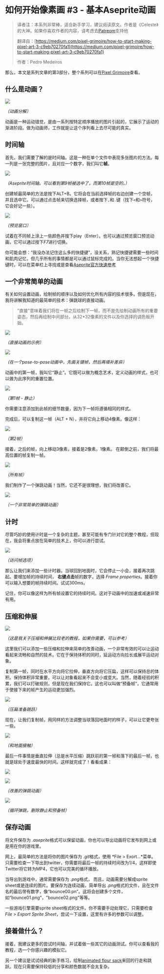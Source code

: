 # 如何开始像素画 #3 - 基本Aseprite动画

> 译者注：本系列非常棒，适合新手学习，建议阅读原文。作者是《Celeste》的大神。如果你喜欢作者的内容，请考虑去[Patreom](https://www.patreon.com/saint11)支持他
>
> 翻译自：[https://medium.com/pixel-grimoire/how-to-start-making-pixel-art-3-c9eb70270fa1](https://medium.com/pixel-grimoire/how-to-start-making-pixel-art-3-c9eb70270fa1)
>
> 作者：Pedro Medeiros

那么，本文是系列文章的第3部分，整个系列可以在[Pixel Grimoire](https://medium.com/pixel-grimoire/intro/home)查看。

## 什么是动画？

![](https://raw.githubusercontent.com/yuiitsu/image_lib/master/0cc2035f-fca2-4e0f-8348-03d52ad5a6d6.gif)

 *（动画分解）* 

动画是一种运动错觉，是由一系列按特定顺序播放的图片引起的，它展示了运动的渐进阶段。做为动画师，工作就是让这个序列看上去尽可能的真实。

## 时间轴

首先，我们需要了解的是时间轴。这是一种在单个文件中表现多张图片的方法。每一列是一张完整的图片，且对应一个数字，我们叫它**帧**。

![](https://raw.githubusercontent.com/yuiitsu/image_lib/master/c6318af7-54fd-4efb-9d38-098e46c0ebe9.png)

 *（Aseprite时间轴。可以看到第9帧被选中了，而第10帧是空的。）* 

创建帧最简单的方法是按下ALT+B。它将会在当前选择帧的右边创建一个空帧，并且选中它。可以通过点击帧来切换选择帧，或者按下`,`和`.`键（找下`<`和`>`符号，它会好记一些）。

![](https://raw.githubusercontent.com/yuiitsu/image_lib/master/cde5750d-4b21-4e02-ba52-6b7d6c10033a.png)

 *（预览窗口）* 

试着在不同帧上涂上一些颜色并按下play（Enter）。也可以通过预览窗口预览动画，它可以通过按下*F7*进行切换。

你可能会想：“我没办法记住这么多的快捷键”，没关系，熟记快捷键需要一些时间和肌肉记忆，但几乎所有的事情都是可以通过鼠标完成的。当你无法想起一个快捷键时，可以在菜单栏上寻找或是查看[Aseprite官方快速参考](https://www.aseprite.org/quickref/)

## 一个非常简单的动画

有关如何设置动画，绘制帧的顺序以及如何优化所有内容的技术很多。但是现在，我将讲解我知道的最简单的技术：弹跳球的直接动画。

> "直接"意味着我们将在一帧之后绘制下一帧，而不是先绘制动画所有的重要姿态，然后再绘制中间部分。从32*32像素的文件以及你选择的调色板开始。

![](https://raw.githubusercontent.com/yuiitsu/image_lib/master/61455e32-44e4-4390-9ae0-ac7867dfeb81.png)

 *（直接动画的示例）*

 ![](https://raw.githubusercontent.com/yuiitsu/image_lib/master/8d9df72b-3f90-4e66-9ae8-b875ee9900dc.png)

 *（在一个pose-to-pose动画中，先画关键帧，然后再填补差异）* 

动画中的第一帧，我叫它“静止”。它既可以做为概念艺术，定义动画的样式，也可以做为此序列的重置位置。

![](https://raw.githubusercontent.com/yuiitsu/image_lib/master/5d1eb2b3-bae6-48de-b502-aad861912413.png)

 *（第1帧 - 静止）*

 你需要注意添加到此帧的细节数量，因为下一帧将遵循相同的样式。

完成后，可以复制这一帧（ALT + N），并将它向上移动4像素。像这样：

![](https://raw.githubusercontent.com/yuiitsu/image_lib/master/705015e5-92ca-4a4a-8b57-eb9e62889adb.png)

 *（第2帧）*

接着，之后的帧，向上移动3像素，接着是2像素，1像素。 在颠倒之前，我们将最高位置的帧复制一帧。

![](https://raw.githubusercontent.com/yuiitsu/image_lib/master/0d714797-58ee-42e1-8df6-fa42d8ada9c8.png)

 *（所有帧）*

我们制作了一个弹跳动画！当然，它还不是很理想，我们将改善它。

![](https://raw.githubusercontent.com/yuiitsu/image_lib/master/13f9eec7-ba9b-4362-93ae-a719c435235b.gif)

 *（一个非常简单的弹跳动画）* 

## 计时

尽管巧妙的使用计时是一个复杂的主题，甚至可能有专门针对它的整个教程，但现在，我会将重点放在简单的技术上，你可以进行尝试。

![](https://raw.githubusercontent.com/yuiitsu/image_lib/master/e992237d-8c49-47d1-9d7d-33ad348a11b5.png)

 *（访问帧选项）* 

那么让我们来添加一些计时器。当球回到地面时，它会停止一小会，接着再次跳起。要增加帧的持续时间， **右键点击**帧的数字，选择 *Frame properties*。接着你可以输入想要的帧持续时间。试试300ms。

记住，你可以像这样为所有帧设置它的持续时间。这对于动画中的加速或减速非常有用。

## 压缩和伸展

![](https://raw.githubusercontent.com/yuiitsu/image_lib/master/a506b35f-67a9-4ad4-9f0f-9f0672826da7.gif)

 *（这是我关于压缩和伸展比较老的教程，如果你需要，可以参考）* 

这里我们可以添加一些压缩和拉伸来简单的改善动画，一个非常有效的可以让运动看起来流畅和自然的技术。它在于保持体积的同时，延运动方向拉长或展平运动对象。

复制第一帧，同时在水平方向将它拉伸，垂直方向将它压扁，这样可以保持总的体积。保持体积非常重要，可以让对象看起来不会变小或变大。当然，随着经验的积累，我们可以打破规则，但是现在我们保持它。这也可以叫做“预备帧”，它通常用于使接下来的帧产生的运动更加强烈。

![](https://raw.githubusercontent.com/yuiitsu/image_lib/master/3eec2bb0-e026-4ad6-8d78-e87b2d38217d.png)

 *（压扁准备跳跃）* 

现在，让我们复制帧，用同样的方法调整当球落回地面时的样子，可以让它更夸张一些。

![](https://raw.githubusercontent.com/yuiitsu/image_lib/master/cf8289b2-faea-462a-a59f-29a9d6764482.png)

 *（和地面接触）* 

最后一件事情是垂直拉伸（总是水平压缩）跳跃前的第一帧和落下的最后一帧，也就是球处于速度最快的时间。这样就完成了！看看成果：

![](https://raw.githubusercontent.com/yuiitsu/image_lib/master/c041ae2a-ce98-47e2-937f-f41941135937.png)

![](https://raw.githubusercontent.com/yuiitsu/image_lib/master/c449386a-7780-438e-8947-9863bdcc3f33.gif)

 *（改善的弹跳动画）*

 ![](https://raw.githubusercontent.com/yuiitsu/image_lib/master/a9388f7e-c88d-47ef-8ca0-ecd9d476f249.gif)

 *（循环弹跳，删除静止和预备帧）*

## 保存动画

 将文件保存为 *.aseprite*格式可以保留动画，你也可以导出动画将它发布到网上或是用在你的游戏里。

 网上，最简单的方法是将你的图片保存为 *.git*格式，使用 *File > Exort...*菜单。  只需要检查一下导出到twitter，你需要将最后一帧的持续时间改为1/4，这样即使Twitter将它转为MP4，它也可以完美的循环播放。

当导出到游戏中，通常需要保存为 *.png*格式， 而且，动画需要分解成sprite sheet或是连续的图片。要保存为连续动画，简单导出 *.png*格式的文件，且在文件名的最后带有数字，像“bounce00.pn”。这将会创建多个文件，如“bounce01.png”，"bounce02.png"等等。

一些游戏引擎需要sprite sheet格式的文件。你不需要手动处理它，只需要检查 *File > Export Sprite Sheet*，尝试一下设置，这里有许多的参数可以调整。  

## 接着做什么？

接着，我建议更多的尝试时间轴，并试着做一些其它的动画测试。你可以查看我的教程，选一个你感兴趣的模拟它。

另一个建议是试试经典的新手练习，绘制[animated flour sack](https://www.youtube.com/watch?v=C8cbTGshkZw)来回的行走和跳跃。现在只需要保持较低的分享和颜色数就不会太复杂。